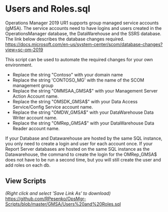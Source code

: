 # Users and Roles.sql
Operations Manager 2019 UR1 supports group managed service accounts (gMSA). The service accounts need to have logins and users created in the OperationsManager database, the DataWarehouse and the SSRS database.   The link below describes the database changes required.
https://docs.microsoft.com/en-us/system-center/scom/database-changes?view=sc-om-2019

This script can be used to automate the required changes for your own environment.
   - Replace the string "Contoso" with your domain name
   - Replace the string 'CONTOSO_MG' with the name of the SCOM management group
   - Replace the string "OMMSAA_GMSA$" with your Management Server Action Account name.
   - Replace the string "OMSDK_GMSA$" with your Data Access Service/Config Service account name.
   - Replace the string "OMDW_GMSA$" with your DataWarehouse Data Writer account name.
   - Replace the string "OMRep_GMSA$" with your DataWarehouse Data Reader account name.

If your Database and Datawarehouse are hosted by the same SQL instance, you only need to create a login and user for each account once.  If your Report Server databases are hosted on the same SQL instance as the Datawarehouse, the command to create the login for the OMRep_GMSA$ does not have to be run a second time, but you will still create the user and add roles on each db.

## View Scripts    
_(Right click and select 'Save Link As' to download)_    
https://github.com/RPesenko/OpsMgr-Scripts/blob/master/GMSA/Users%20and%20Roles.sql

